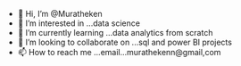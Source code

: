 - 👋 Hi, I’m @Muratheken
- 👀 I’m interested in ...data science
- 🌱 I’m currently learning ...data analytics from scratch
- 💞️ I’m looking to collaborate on ...sql and power BI projects
- 📫 How to reach me ...email...murathekenn@gmail,com

<!---
Muratheken/Muratheken is a ✨ special ✨ repository because its `README.md` (this file) appears on your GitHub profile.
You can click the Preview link to take a look at your changes.
--->
